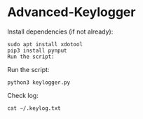 # Advanced-Keylogger

Install dependencies (if not already):
    
    sudo apt install xdotool
    pip3 install pynput
    Run the script:

Run the script:
    
    python3 keylogger.py


Check log:

    cat ~/.keylog.txt
